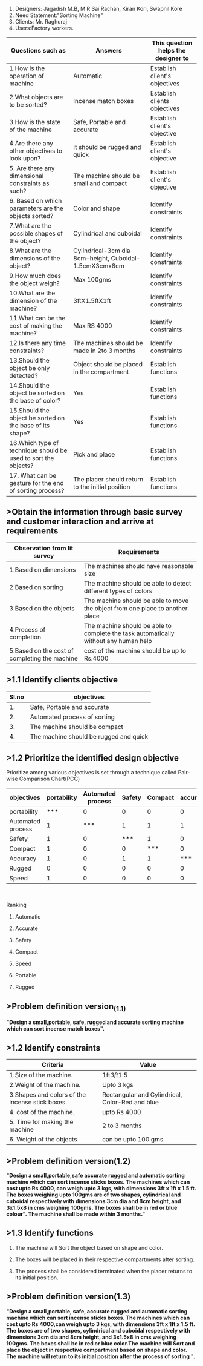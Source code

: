 
1.    Designers: Jagadish M.B, M R Sai Rachan, Kiran Kori, Swapnil Kore
2.    Need Statement:"Sorting Machine"
3.    Clients: Mr. Raghuraj
4.    Users:Factory workers.

|  Questions such as|Answers|   This question helps the designer to   |
|----|----|---|
|1.How is the operation of machine|Automatic|Establish client's objectives|
|2.What objects are to be sorted?|Incense match boxes| Establish clients objectives|
|3.How is the state of the machine|Safe, Portable and accurate|Establish client's objective|
|4.Are there any other objectives to look upon?|It should be rugged and quick|Establish client's objective|
|5. Are there any dimensional constraints as such?|The machine should be small and compact|Establish client's objective|
|6. Based on which parameters are the objects sorted?|Color and shape|Identify constraints|
|7.What are the possible shapes of the object?|Cylindrical and cuboidal|Identify constraints|
|8.What are the dimensions of the object?|Cylindrical-3cm dia 8cm-height, Cuboidal- 1.5cmX3cmx8cm|Identify constraints|
|9.How much does the object weigh?|Max 100gms|Identify constraints|
|10.What are the dimension of the machine?|3ftX1.5ftX1ft|Identify constraints|
|11.What can be the cost of making the machine?|Max RS 4000|Identify constraints|
|12.Is there any time constraints?| The machines should be made in 2to 3 months|Identify constraints|
|13.Should the object be only detected?|Object should be placed in the compartment|Establish functions|
|14.Should the object be sorted on the base of color?|Yes|Establish functions|
|15.Should the object be sorted on the base of its shape?|Yes|Establish functions|
|16.Which type of technique should be used to sort the objects?|Pick and place|Establish functions|
|17. What can be gesture for the end of sorting process?|The placer should return to the initial position| Establish functions|

## >Obtain the information through basic survey and customer interaction and arrive at requirements

|Observation from lit survey |Requirements|
|----|-----|
|1.Based on dimensions|The machines should have reasonable size|
|2.Based on sorting|The machine should be able to detect different types of colors|
|3.Based on the objects|The machine should be able to move the object from one place to another place|
|4.Process of completion |The machine should be able to complete the task automatically without any human help|
|5.Based on the cost of completing the machine|cost of the machine should be up to Rs.4000|

## >1.1 Identify clients objective

|Sl.no|objectives|
|---|---|
|1.|Safe, Portable and accurate|
|2.|Automated process of sorting|
|3.|The machine should be compact|
|4.|The machine should be rugged and quick|

## >1.2 Prioritize the identified design objective

Prioritize among various objectives is set through a technique called Pair-wise Comparison Chart(PCC)

|objectives|portability|Automated process|Safety|Compact|accuracy|Rugged|Speed|score|
|----|----|---|----|-----|----|----|--|--|
|portability|***|0|0|0|0|1|0|1|
|Automated process|1|***|1|1|1|1|1|6|
|Safety|1|0|***|1|0|1|1|4|
|Compact|1|0|0|***|0|1|1|3|
|Accuracy|1|0|1|1|***|1|1|5|
|Rugged|0|0|0|0|0|***|0|0|
|Speed|1|0|0|0|0|1|***|2|
<br>

Ranking 

1. Automatic

2. Accurate

3. Safety

4. Compact

5. Speed

6. Portable

7. Rugged


## >Problem definition version<sub>(1.1)</sub>

**"Design a small,portable, safe, rugged and accurate sorting machine which can sort incense match boxes".**
<br>

## >1.2 Identify constraints
|Criteria|Value|
|--|--|
|1.Size of the machine.|1ft*3ft*1.5|
|2.Weight of the machine.|Upto 3 kgs|
|3.Shapes and colors of the incense stick boxes.|Rectangular and Cylindrical, Color-Red and blue|
|4. cost of the machine.|upto Rs 4000|
|5. Time for making the machine| 2 to 3 months|
|6. Weight of the objects| can be upto 100 gms|


## >Problem definition version(1.2)</sub>
**"Design a small,portable,safe  accurate rugged and automatic sorting machine which can sort incense sticks boxes. The machines which can cost upto Rs 4000, can weigh upto 3 kgs, with dimensions 3ft x 1ft x 1.5 ft. The boxes weighing upto 100gms are of two shapes, cylindrical and cuboidal respectively with dimensions 3cm dia and 8cm height, and 3x1.5x8 in cms weighing 100gms. The boxes shall be in red or blue colour". The machine shall be made within 3 months."**

## >1.3 Identify functions

1. The machine will Sort the object based on shape and color.

2. The boxes will be placed in their respective compartments after sorting.

3. The process shall be considered terminated when the placer returns to its initial position.

## >Problem definition version(1.3)</sub>
**"Design a small,portable, safe, accurate rugged and automatic sorting machine which can sort incense sticks boxes. The machines which can cost upto Rs 4000,can weigh upto 3 kgs, with dimensions 3ft x 1ft x 1.5 ft. The boxes are of two shapes, cylindrical and cuboidal respectively with dimensions 3cm dia and 8cm height, and 3x1.5x8 in cms weighing 100gms. The boxes shall be in red or blue color.The machine will Sort and place the object in respective compartment based on shape and color. The machine will return to its initial position after the process of sorting  ".**
